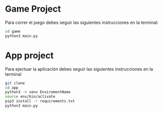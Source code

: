 # Game Project

Para correr el juego debes seguir las siguientes instrucciones en la terminal:

```sh
cd game
python3 main.py
```

# App project

Para ejectuar la aplicación debes seguir las siguientes instrucciones en la terminal

```sh
git clone
cd app
python3 -m venv EnviromentName
source env/bin/activate
pip3 install -r requirements.txt
python3 main.py
```